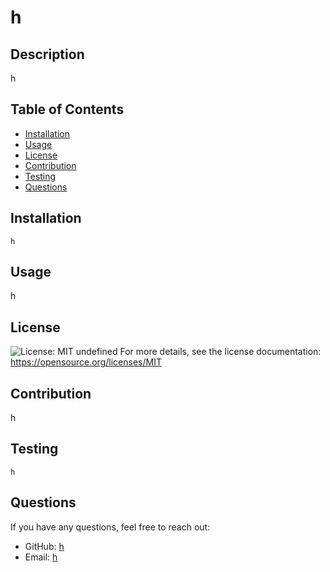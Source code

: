 # h
  
  ## Description
  h
  
  ## Table of Contents
  - [Installation](#installation)
  - [Usage](#usage)
  - [License](#license)
  - [Contribution](#contribution)
  - [Testing](#testing)
  - [Questions](#questions)
  
  ## Installation
  ```
  h
  ```
  
  ## Usage
  h
  
  ## License
  ![License: MIT](https://img.shields.io/badge/License-MIT-yellow.svg)
  undefined
  For more details, see the license documentation: https://opensource.org/licenses/MIT
  
  ## Contribution
  h
  
  ## Testing
  ```
  h
  ```
  
  ## Questions
  If you have any questions, feel free to reach out:
  - GitHub: [h](https://github.com/h)
  - Email: [h](mailto:h)
  